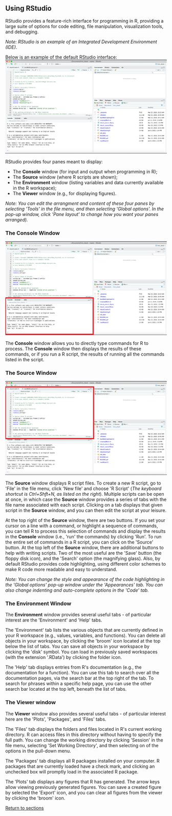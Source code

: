 ## Using RStudio

RStudio provides a feature-rich interface for programming in R, providing a large suite of options for code editing, file manipulation, visualization tools, and debugging.

*Note: RStudio is an example of an Integrated Development Environment (IDE)*.

Below is an example of the default RStudio interface:
![RStudio panes](I0003_RStudio_panes.png)

RStudio provides four panes meant to display:
* The __Console__ window (for input and output when programming in R);
* The __Source__ window (where R scripts are shown);
* The __Environment__ window (listing variables and data currently available in the R workspace);
* The __Viewer__ window (e.g., for displaying figures).

*Note: You can edit the arrangment and content of these four panes by selecting 'Tools' in the file menu, and then selecting 'Global options'. In the pop-up window, click 'Pane layout' to change how you want your panes arranged).*

### The Console Window

![Console Window](I0004_RStudio_console_highlighted.png)

The __Console__ window allows you to directly type commands for R to process. The __Console__ window then displays the results of these commands, or if you run a R script, the results of running all the commands listed in the script.

### The Source Window

![Console Window](I0005_RStudio_source_highlighted.png)

The __Source__ window displays R script files. To create a new R script, go to 'File' in the file menu, click 'New file' and choose 'R Script' (*The keyboard shortcut is Ctrl+Shft+N, as listed on the right*). Multiple scripts can be open at once, in which case the __Source__ window provides a series of tabs with the file name associated with each script. Clicking on a tab displays that given script in the __Source__ window, and you can then edit the script at your leisure.

At the top right of the __Source__ window, there are two buttons. If you set your cursor on a line with a command, or highlight a sequence of commands, you can tell R to process this selection of commands and display the results in the __Console__ window (i.e., 'run' the commands) by clicking 'Run'. To run the entire set of commands in a R script, you can click on the 'Source' button. At the top left of the __Source__ window, there are additional buttons to help with writing scripts. Two of the most useful are the 'Save' button (the floppy disk icon), and the 'Search' option (the magnifying glass). Also, by default RStudio provides code highlighting, using different color schemes to make R code more readable and easy to understand.

*Note: You can change the style and appearance of the code highlighting in the 'Global options' pop-up window under the 'Appearances' tab. You can also change indenting and auto-complete options in the 'Code' tab.*

### The Environment Window

The __Environment__ window provides several useful tabs - of particular interest are the 'Environment' and 'Help' tabs.

The 'Environment' tab lists the various objects that are currently defined in your R workspace (e.g., values, variables, and functions). You can delete all objects in your workspace, by clicking the 'broom' icon located at the top below the list of tabs. You can save all objects in your workspace by clicking the 'disk' symbol. You can load in previously saved workspaces (with the extension '.RData') by clicking the folder icon.

The 'Help' tab displays entries from R's documentation (e.g., the documentation for a function). You can use this tab to search over all the documentation pages, via the search bar at the top right of the tab. To search for phrases within a specific help page, you can use the other search bar located at the top left, beneath the list of tabs.

### The Viewer window

The __Viewer__ window also provides several useful tabs - of particular interest here are the 'Plots', 'Packages', and 'Files' tabs.

The 'Files' tab displays the folders and files located in R's current working directory. R can access files in this directory without having to specify the full path. You can change the working directory by clicking 'Session' in the file menu, selecting 'Set Working Directory', and then selecting on of the options in the pull-down menu.

The 'Packages' tab displays all R packages installed on your computer. R packages that are currently loaded have a check mark, and clicking an unchecked box will promptly load in the associated R package.

The 'Plots' tab displays any figures that R has generated. The arrow keys allow viewing previously generated figures. You can save a created figure by selected the 'Export' icon, and you can clear all figures from the viewer by clicking the 'broom' icon.

[Return to sections](C00_P002_Chapters.md)
